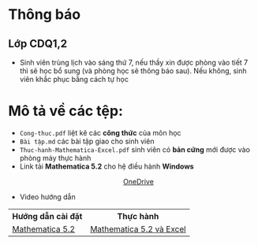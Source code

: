 # Thông báo
## Lớp CDQ1,2
  * Sinh viên trùng lịch vào sáng thứ 7, nếu thầy xin được phòng vào tiết 7 thì sẽ học bổ sung (và phòng học sẽ thông báo sau). Nếu không, sinh viên khắc phục bằng cách tự học

# Mô tả về các tệp:
* `Cong-thuc.pdf` liệt kê các <b>công thức</b> của môn học
* `Bài tập.md` các bài tập giao cho sinh viên
* `Thuc-hanh-Mathematica-Excel.pdf` sinh viên có <b>bản cứng</b> mới được vào phòng máy thực hành
* Link tải <b>Mathematica 5.2</b> cho hệ điều hành <b>Windows</b>
     <p align="center">
          <a href="https://nuceedu-my.sharepoint.com/:u:/g/personal/thinhnd_huce_edu_vn/ETNB4kBp6ZBCvD658pIzLIIBeA7AUoozkl83dioTa16vnA">OneDrive</a>
     </p>
* Video hướng dẫn
<table align="center">
  <tr>
    <th>Hướng dẫn cài đặt</th>
    <th>Thực hành</th>
  </tr>
  <tr>
    <td><a href="https://nuceedu-my.sharepoint.com/:v:/g/personal/thinhnd_huce_edu_vn/Edgc29SEFxpJloSLek7MctMBURpE4cH1ZfkDL-Z32430pQ"> Mathematica 5.2 </a></td>
    <td><a href="https://www.youtube.com/watch?v=G-hXslIX78s&list=PLgFze5QynAFNR3aFNlxb_P4UZiveYddN9"> Mathematica 5.2 và Excel </a></td>
  </tr>
</table>

